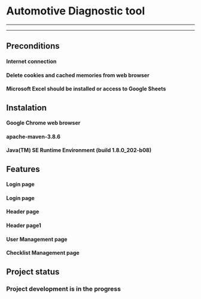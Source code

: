 # Automotive Diagnostic tool
***
***
## Preconditions
#### Internet connection ####
#### Delete cookies and cached memories from web browser ####
#### Microsoft Excel should be installed or access to Google Sheets ###


## Instalation

#### Google Chrome web browser ####
#### apache-maven-3.8.6 ####
#### Java(TM) SE Runtime Environment (build 1.8.0_202-b08) ####
## Features

#### Login page ####
#### Login page ####
#### Header page ####
#### Header page1 ####
#### User Management page ####
#### Checklist Management page ####
## Project status

### Project development is in the progress

